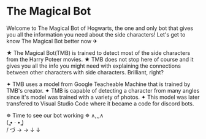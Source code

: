 # The Magical Bot
Welcome to The Magical Bot of Hogwarts, the one and only bot that gives you all the information you need about the side characters!
Let's get to know The Magical Bot better now ✈

★ The Magical Bot(TMB) is trained to detect most of the side characters from the Harry Poteer movies.
★ TMB does not stop here of course and it gives you all the info you might need with explaining the connections between other characters with side characters. Brilliant, right?

✦ TMB uses a model from Google Teacheable Machine that is trained by TMB's creator.
✦ TMB is capable of detecting a character from many angles since it's model was trained with a variety of photos.
✦ This model was later transfered to Visual Studio Code where it became a code for discord bots.

✵ Time to see our bot working ✵
   ∧,,,∧  
(  ̳• · • ̳)  
/       づ → →
              ↓
              ↓

